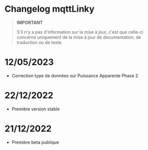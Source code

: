 # Changelog mqttLinky

>**IMPORTANT**
>
>S'il n'y a pas d'information sur la mise à jour, c'est que celle-ci concerne uniquement de la mise à jour de documentation, de traduction ou de texte.

# 12/05/2023
- Correction type de données sur Puissance Apparente Phase 2

# 22/12/2022
- Première version stable

# 21/12/2022
- Première beta publique
